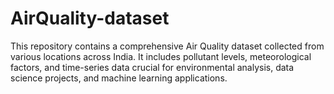 # AirQuality-dataset
This repository contains a comprehensive Air Quality dataset collected from various locations across India. It includes pollutant levels, meteorological factors, and time-series data crucial for environmental analysis, data science projects, and machine learning applications.
